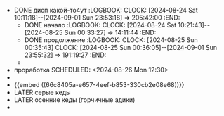- DONE дисп какой-то4ут
  :LOGBOOK:
  CLOCK: [2024-08-24 Sat 10:11:18]--[2024-09-01 Sun 23:53:18] =>  205:42:00
  :END:
	- DONE начало 
	  :LOGBOOK:
	  CLOCK: [2024-08-24 Sat 10:21:43]--[2024-08-25 Sun 00:33:27] =>  14:11:44
	  :END:
	- DONE продолжение
	  :LOGBOOK:
	  CLOCK: [2024-08-25 Sun 00:35:43]
	  CLOCK: [2024-08-25 Sun 00:36:05]--[2024-09-01 Sun 23:55:32] =>  191:19:27
	  :END:
	-
- проработка
  SCHEDULED: <2024-08-26 Mon 12:30>
-
- {{embed ((66c8405a-e657-4eef-b853-330cb2e08e68))}}
- LATER серые кеды
- LATER осенние кеды (горчичные адики)
-
